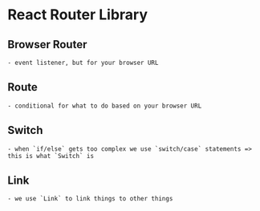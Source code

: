 # React Router Library

## Browser Router

    - event listener, but for your browser URL

## Route

    - conditional for what to do based on your browser URL

## Switch

    - when `if/else` gets too complex we use `switch/case` statements => this is what `Switch` is

## Link

    - we use `Link` to link things to other things
